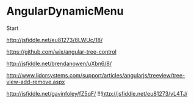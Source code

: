 # AngularDynamicMenu
Start

http://jsfiddle.net/eu81273/8LWUc/18/ 

https://github.com/wix/angular-tree-control


http://jsfiddle.net/brendanowen/uXbn6/8/

http://www.lidorsystems.com/support/articles/angularjs/treeview/tree-view-add-remove.aspx

http://jsfiddle.net/gavinfoley/fZ5qF/
!!!http://jsfiddle.net/eu81273/vL4TJ/
